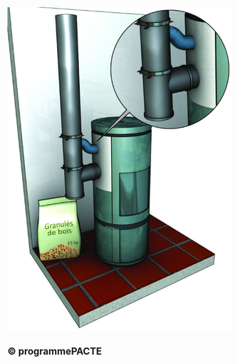 ![](<images/Appareil de chauffage divisé à granulés - Circuit de combustion étanche - 2/_page_0_Picture_0.jpeg>)

## © programmePACTE